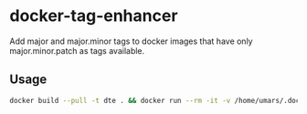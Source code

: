 # docker-tag-enhancer

Add major and major.minor tags to docker images that have only major.minor.patch as tags available.

## Usage

```bash
docker build --pull -t dte . && docker run --rm -it -v /home/umars/.docker/config.json:/root/.docker/config.json dte -s gitlab/gitlab-ce -d oidatiftla/gitlab-ce -f '^((?!-rc|^8\.|^9\.|^10\.|^11\.|^12\.).)*$'; date
```
